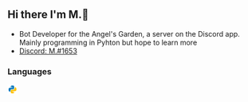 ## Hi there I'm M.👋
- Bot Developer for the Angel's Garden, a server on the Discord app. Mainly programming in Pyhton but hope to learn more
- [Discord: M.#1653](https://discord.com/users/756828461254836286)
### Languages
<code><img height="20" src="https://raw.githubusercontent.com/M-Python13/M-Python13/main/python.png"></code>
<!--
**M-Python13/M-Python13** is a ✨ _special_ ✨ repository because its `README.md` (this file) appears on your GitHub profile.
--!>



